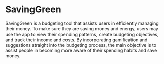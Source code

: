# SavingGreen
SavingGreen is a budgeting tool that assists users in efficiently managing their money. 
To make sure they are saving money and energy, users may use the app to view their spending patterns, create budgeting objectives, and track their income and costs. 
By incorporating gamification and suggestions straight into the budgeting process, the main objective is to assist people in becoming more aware of their spending habits and save money.
